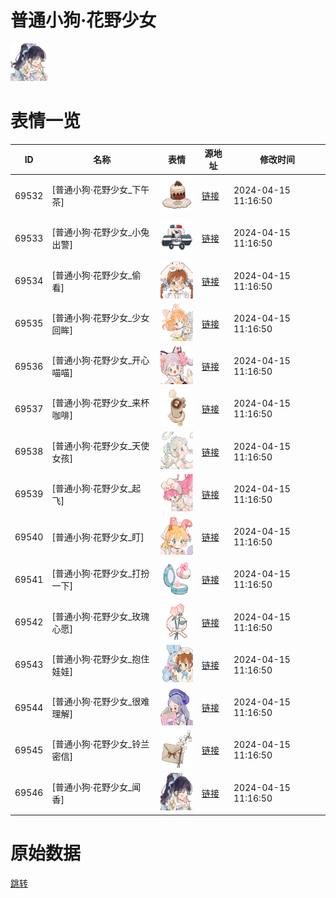 # 普通小狗·花野少女

<img src="./cover.png" height="60" alt="cover" />

# 表情一览

|ID|名称|表情|源地址|修改时间|
|----|----|----|----|----|
|69532|[普通小狗·花野少女_下午茶]|<img src="./pic/069532_%5B普通小狗·花野少女_下午茶%5D.png" height="60" alt="下午茶"/>|[链接](https://i0.hdslb.com/bfs/garb/4ec48b77279101970f6cef2139aeccecfc0cdc61.png)|2024-04-15 11:16:50|
|69533|[普通小狗·花野少女_小兔出警]|<img src="./pic/069533_%5B普通小狗·花野少女_小兔出警%5D.png" height="60" alt="小兔出警"/>|[链接](https://i0.hdslb.com/bfs/garb/35ab8bbec52f5c522311f14d033c255b87c6a464.png)|2024-04-15 11:16:50|
|69534|[普通小狗·花野少女_偷看]|<img src="./pic/069534_%5B普通小狗·花野少女_偷看%5D.png" height="60" alt="偷看"/>|[链接](https://i0.hdslb.com/bfs/garb/0fbab7723592fa07b032d9733554291b11ab90f1.png)|2024-04-15 11:16:50|
|69535|[普通小狗·花野少女_少女回眸]|<img src="./pic/069535_%5B普通小狗·花野少女_少女回眸%5D.png" height="60" alt="少女回眸"/>|[链接](https://i0.hdslb.com/bfs/garb/1d471eb88ae0af479b128877ddbe12578723268c.png)|2024-04-15 11:16:50|
|69536|[普通小狗·花野少女_开心喵喵]|<img src="./pic/069536_%5B普通小狗·花野少女_开心喵喵%5D.png" height="60" alt="开心喵喵"/>|[链接](https://i0.hdslb.com/bfs/garb/3d9f15f5e35b8082cb7f6fd89290e17a1a285921.png)|2024-04-15 11:16:50|
|69537|[普通小狗·花野少女_来杯咖啡]|<img src="./pic/069537_%5B普通小狗·花野少女_来杯咖啡%5D.png" height="60" alt="来杯咖啡"/>|[链接](https://i0.hdslb.com/bfs/garb/d121e4e07eb3f553d3d62fa9d8baa84435a4e491.png)|2024-04-15 11:16:50|
|69538|[普通小狗·花野少女_天使女孩]|<img src="./pic/069538_%5B普通小狗·花野少女_天使女孩%5D.png" height="60" alt="天使女孩"/>|[链接](https://i0.hdslb.com/bfs/garb/899c8c60a709e16109e1ecc0b2b3658e7c946502.png)|2024-04-15 11:16:50|
|69539|[普通小狗·花野少女_起飞]|<img src="./pic/069539_%5B普通小狗·花野少女_起飞%5D.png" height="60" alt="起飞"/>|[链接](https://i0.hdslb.com/bfs/garb/dbc074d9e5603f11bd65eeace65c5706988ee6ba.png)|2024-04-15 11:16:50|
|69540|[普通小狗·花野少女_盯]|<img src="./pic/069540_%5B普通小狗·花野少女_盯%5D.png" height="60" alt="盯"/>|[链接](https://i0.hdslb.com/bfs/garb/eacc0c09c6a56b2d63a2a030bd84044f912b0c26.png)|2024-04-15 11:16:50|
|69541|[普通小狗·花野少女_打扮一下]|<img src="./pic/069541_%5B普通小狗·花野少女_打扮一下%5D.png" height="60" alt="打扮一下"/>|[链接](https://i0.hdslb.com/bfs/garb/cfce908a67835247e10953cab320504e8b278ac1.png)|2024-04-15 11:16:50|
|69542|[普通小狗·花野少女_玫瑰心愿]|<img src="./pic/069542_%5B普通小狗·花野少女_玫瑰心愿%5D.png" height="60" alt="玫瑰心愿"/>|[链接](https://i0.hdslb.com/bfs/garb/9dc4c596873fb3f69737a0f6acbb7229f5d2e242.png)|2024-04-15 11:16:50|
|69543|[普通小狗·花野少女_抱住娃娃]|<img src="./pic/069543_%5B普通小狗·花野少女_抱住娃娃%5D.png" height="60" alt="抱住娃娃"/>|[链接](https://i0.hdslb.com/bfs/garb/5c6e6c6a85e944c03a3fbc279e983a0794726db8.png)|2024-04-15 11:16:50|
|69544|[普通小狗·花野少女_很难理解]|<img src="./pic/069544_%5B普通小狗·花野少女_很难理解%5D.png" height="60" alt="很难理解"/>|[链接](https://i0.hdslb.com/bfs/garb/e6555ef18c818956afa72ee288cd620259a67e51.png)|2024-04-15 11:16:50|
|69545|[普通小狗·花野少女_铃兰密信]|<img src="./pic/069545_%5B普通小狗·花野少女_铃兰密信%5D.png" height="60" alt="铃兰密信"/>|[链接](https://i0.hdslb.com/bfs/garb/e7dbf9a157299f340c180b55bd1ac86532ee6cc1.png)|2024-04-15 11:16:50|
|69546|[普通小狗·花野少女_闻香]|<img src="./pic/069546_%5B普通小狗·花野少女_闻香%5D.png" height="60" alt="闻香"/>|[链接](https://i0.hdslb.com/bfs/garb/ad91f56826ec56a383c44a67075308e3a29dfac9.png)|2024-04-15 11:16:50|

# 原始数据

[跳转](./raw.json)

